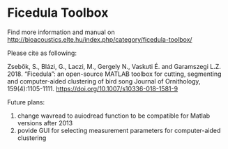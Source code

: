 # Ficedula Toolbox

Find more information and manual on http://bioacoustics.elte.hu/index.php/category/ficedula-toolbox/

Please cite as following:

Zsebők, S., Blázi, G., Laczi, M., Gergely N., Vaskuti É. and Garamszegi L.Z. 2018. 
“Ficedula”: an open-source MATLAB toolbox for cutting, segmenting and computer-aided clustering of bird song
Journal of Ornithology, 159(4):1105-1111. https://doi.org/10.1007/s10336-018-1581-9

Future plans:

1. change wavread to auiodread function to be compatible for Matlab versions after 2013
2. povide GUI for selecting measurement parameters for computer-aided clustering
